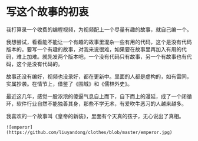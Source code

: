 # 写这个故事的初衷

我打算录一个收费的编程视频，为视频配上一个尽量有趣的故事，就自己编一个。

我想尝试，看看能不能让一个有趣的故事里混杂一些有用的代码，这个是没有代码版本的。要写一个有趣的故事，对我来说很难，如果要在故事里再加入有用的代码，难上加难。就先发两个版本吧，一个没有代码只有故事，另一个有故事也有代码，这个是没有代码的。

故事还没有编好，视频也没录好，都在更新中。里面的人都是虚构的，如有雷同，实属抄袭。在情节上，借鉴了《围城》和《儒林外史》。

最近这几年，感觉一股浓浓的傻逼气息自上而下，自下而上的漫延，成了一个闭循环，软件行业自然不能独善其身，那些不学无术，有爱吹牛恶习的人越来越多。

我喜欢的一个故事叫《皇帝的新装》，里面有个天真的孩子，无心说出了真相。

```
![emperor](https://github.com/liuyandong/clothes/blob/master/emperor.jpg)
```

